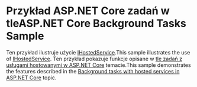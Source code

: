 # <a name="aspnet-core-background-tasks-sample"></a><span data-ttu-id="864be-101">Przykład ASP.NET Core zadań w tle</span><span class="sxs-lookup"><span data-stu-id="864be-101">ASP.NET Core Background Tasks Sample</span></span>

<span data-ttu-id="864be-102">Ten przykład ilustruje użycie [IHostedService](https://docs.microsoft.com/dotnet/api/microsoft.extensions.hosting.ihostedservice).</span><span class="sxs-lookup"><span data-stu-id="864be-102">This sample illustrates the use of [IHostedService](https://docs.microsoft.com/dotnet/api/microsoft.extensions.hosting.ihostedservice).</span></span> <span data-ttu-id="864be-103">Ten przykład pokazuje funkcje opisane w [tle zadań z usługami hostowanymi w ASP.NET Core](https://docs.microsoft.com/aspnet/core/fundamentals/host/hosted-services) temacie.</span><span class="sxs-lookup"><span data-stu-id="864be-103">This sample demonstrates the features described in the [Background tasks with hosted services in ASP.NET Core](https://docs.microsoft.com/aspnet/core/fundamentals/host/hosted-services) topic.</span></span>
